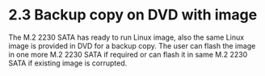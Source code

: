 # 2.3	Backup copy on DVD with image

The M.2 2230 SATA has ready to run Linux image, also the same Linux image is provided in DVD for a backup copy. The user can flash the image in one more M.2 2230 SATA if required or can flash it in same M.2 2230 SATA if existing image is corrupted.

